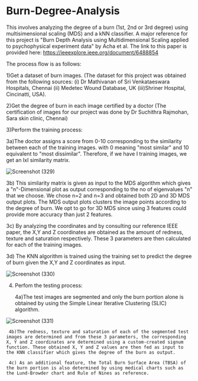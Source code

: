 # Burn-Degree-Analysis
This involves analyzing the degree of a burn (1st, 2nd or 3rd degree) using multisimensional scaling (MDS) and a kNN classifier. A major reference for this project is "Burn Depth Analysis using Multidimensional Scaling applied to psychophysical experiment data" by Acha et al. The link to this paper is provided here: https://ieeexplore.ieee.org/document/6488854

The process flow is as follows:

1)Get a dataset of burn images. (The dataset for this project was obtained from the following sources: (i) Dr Mathivanan of Sri Venkataeswara Hospitals, Chennai  (ii) Medetec Wound Database, UK  (iii)Shriner Hospital, Cincinatti, USA).

2)Get the degree of burn in each image certified by a doctor (The certification of images for our project was done by Dr Suchithra Rajmohan, Sara skin clinic, Chennai)

3)Perform the training process:
  
   3a)The doctor assigns a score from 0-10 corresponding to the similarity between each of the training images. with 0 meaning "most similar" and 10     equivalent to "most dissimilar". Therefore, if we have I training images, we get an IxI similarity matrix.
    
  ![Screenshot (329)](https://user-images.githubusercontent.com/70104287/135692580-ed8698a7-827f-440a-b563-d955e8376d30.png)

   3b) This similarity matrix is given as input to the MDS algorithm which gives a "n"-Dimensional plot as output corresponding to the no of eigenvalues "n" that we choose. We chose n=2 and n=3 and obtained both 2D and 3D MDS output plots. The MDS output plots clusters the image points according to the degree of burn. We opt to go for 3D MDS since using 3 features could provide more accuracy than just 2 features.
    
  
   3c) By analyzing the coordinates and by consulting our reference IEEE paper, the X,Y and Z coordinates are obtained as the amount of redness, texture and saturation respectively. These 3 parameters are then calculated for each of the training images.
  
   3d) The KNN algorithm is trained using the training set to predict the degree of burn given the X,Y and Z coordinates as input.

![Screenshot (330)](https://user-images.githubusercontent.com/70104287/135692708-4ca7cba0-7b9d-4901-9920-89fa488ee261.png)

4) Perfom the testing process:
  
     4a)The test images are segmented and only the burn portion alone is obtained by using the Simple Linear Iterative Clustering (SLIC) algorithm.
      
  ![Screenshot (331)](https://user-images.githubusercontent.com/70104287/135692857-68656d82-0055-41bf-85fa-538f1b201e61.png)

     4b)The redness, texture and saturation of each of the segmented test images are determined and from these 3 parameters, the corresponding X, Y and Z coordinates are determined using a custom-created signum function. These obtained X, Y and Z values are then fed as input to the KNN classifier which gives the degree of the burn as output.
      
     4c) As an additional feature, the Total Burn Surface Area (TBSA) of the burn portion is also determined by using medical charts such as the Lund-Browder chart and Rule of Nines as reference.
  

